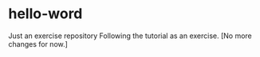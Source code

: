 # hello-word
Just an exercise repository 
Following the tutorial as an exercise. [No more changes for now.]
